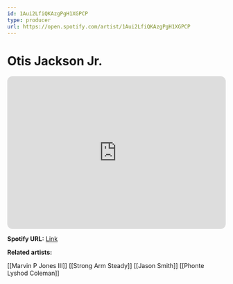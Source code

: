 ```yaml
---
id: 1Aui2LfiQKAzgPgH1XGPCP
type: producer
url: https://open.spotify.com/artist/1Aui2LfiQKAzgPgH1XGPCP
---
```

# Otis Jackson Jr.

<iframe style="border-radius:12px" src="https://open.spotify.com/embed/artist/1Aui2LfiQKAzgPgH1XGPCP" width="100%" height="352" frameBorder="0" allowfullscreen="" allow="autoplay; clipboard-write; encrypted-media; fullscreen; picture-in-picture" loading="lazy"></iframe>

**Spotify URL:** [Link](https://open.spotify.com/artist/1Aui2LfiQKAzgPgH1XGPCP)

**Related artists:**

[[Marvin P Jones III]]
[[Strong Arm Steady]]
[[Jason Smith]]
[[Phonte Lyshod Coleman]]
